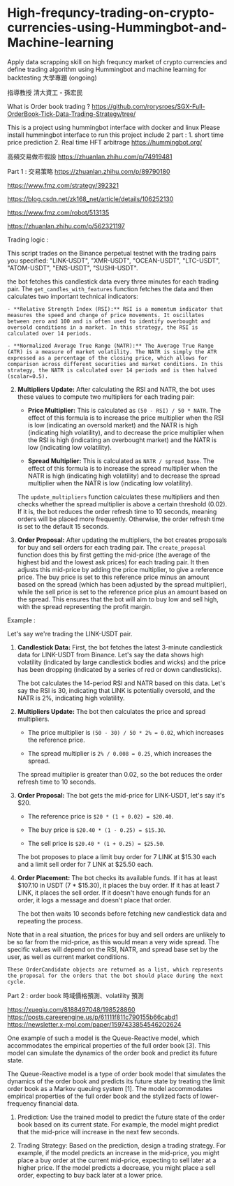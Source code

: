 # High-frequncy-trading-on-crypto-currencies-using-Hummingbot-and-Machine-learning
Apply data scrapping skill on high frequncy market of crypto currencies and define trading algorithm using Hummingbot and machine learning for backtesting
大學專題 (ongoing) 

指導教授 清大資工 - 孫宏民

What is Order book trading ?
https://github.com/rorysroes/SGX-Full-OrderBook-Tick-Data-Trading-Strategy/tree/

This is a project using hummingbot interface with docker and linux
Please install hummingbot interface to run this project include 2 part : 1. short time price prediction 2. Real time HFT arbitrage 
https://hummingbot.org/



高頻交易做市假設
https://zhuanlan.zhihu.com/p/74919481



Part 1 : 交易策略 
https://zhuanlan.zhihu.com/p/89790180

https://www.fmz.com/strategy/392321

https://blog.csdn.net/zk168_net/article/details/106252130

https://www.fmz.com/robot/513135

https://zhuanlan.zhihu.com/p/562321197

Trading logic : 

This script trades on the Binance perpetual testnet with the trading pairs you specified: "LINK-USDT", "XMR-USDT", "OCEAN-USDT", "LTC-USDT", "ATOM-USDT", "ENS-USDT", "SUSHI-USDT". 


 the bot fetches this candlestick data every three minutes for each trading pair. The `get_candles_with_features` function fetches the data and then calculates two important technical indicators:

    - **Relative Strength Index (RSI):** RSI is a momentum indicator that measures the speed and change of price movements. It oscillates between zero and 100 and is often used to identify overbought and oversold conditions in a market. In this strategy, the RSI is calculated over 14 periods.
  
    - **Normalized Average True Range (NATR):** The Average True Range (ATR) is a measure of market volatility. The NATR is simply the ATR expressed as a percentage of the closing price, which allows for comparison across different securities and market conditions. In this strategy, the NATR is calculated over 14 periods and is then halved (scalar=0.5).

2. **Multipliers Update:** After calculating the RSI and NATR, the bot uses these values to compute two multipliers for each trading pair:

    - **Price Multiplier:** This is calculated as `(50 - RSI) / 50 * NATR`. The effect of this formula is to increase the price multiplier when the RSI is low (indicating an oversold market) and the NATR is high (indicating high volatility), and to decrease the price multiplier when the RSI is high (indicating an overbought market) and the NATR is low (indicating low volatility).

    - **Spread Multiplier:** This is calculated as `NATR / spread_base`. The effect of this formula is to increase the spread multiplier when the NATR is high (indicating high volatility) and to decrease the spread multiplier when the NATR is low (indicating low volatility).

    The `update_multipliers` function calculates these multipliers and then checks whether the spread multiplier is above a certain threshold (0.02). If it is, the bot reduces the order refresh time to 10 seconds, meaning orders will be placed more frequently. Otherwise, the order refresh time is set to the default 15 seconds.

3. **Order Proposal:** After updating the multipliers, the bot creates proposals for buy and sell orders for each trading pair. The `create_proposal` function does this by first getting the mid-price (the average of the highest bid and the lowest ask prices) for each trading pair. It then adjusts this mid-price by adding the price multiplier, to give a reference price. The buy price is set to this reference price minus an amount based on the spread (which has been adjusted by the spread multiplier), while the sell price is set to the reference price plus an amount based on the spread. This ensures that the bot will aim to buy low and sell high, with the spread representing the profit margin.


Example : 

Let's say we're trading the LINK-USDT pair. 

1. **Candlestick Data:** First, the bot fetches the latest 3-minute candlestick data for LINK-USDT from Binance. Let's say the data shows high volatility (indicated by large candlestick bodies and wicks) and the price has been dropping (indicated by a series of red or down candlesticks). 

    The bot calculates the 14-period RSI and NATR based on this data. Let's say the RSI is 30, indicating that LINK is potentially oversold, and the NATR is 2%, indicating high volatility.

2. **Multipliers Update:** The bot then calculates the price and spread multipliers. 

    - The price multiplier is `(50 - 30) / 50 * 2% = 0.02`, which increases the reference price.
  
    - The spread multiplier is `2% / 0.008 = 0.25`, which increases the spread.

    The spread multiplier is greater than 0.02, so the bot reduces the order refresh time to 10 seconds.

3. **Order Proposal:** The bot gets the mid-price for LINK-USDT, let's say it's $20. 

    - The reference price is `$20 * (1 + 0.02) = $20.40`.

    - The buy price is `$20.40 * (1 - 0.25) = $15.30`.

    - The sell price is `$20.40 * (1 + 0.25) = $25.50`.

    The bot proposes to place a limit buy order for 7 LINK at $15.30 each and a limit sell order for 7 LINK at $25.50 each.

4. **Order Placement:** The bot checks its available funds. If it has at least $107.10 in USDT (7 * $15.30), it places the buy order. If it has at least 7 LINK, it places the sell order. If it doesn't have enough funds for an order, it logs a message and doesn't place that order. 

    The bot then waits 10 seconds before fetching new candlestick data and repeating the process.

Note that in a real situation, the prices for buy and sell orders are unlikely to be so far from the mid-price, as this would mean a very wide spread. The specific values will depend on the RSI, NATR, and spread base set by the user, as well as current market conditions.

    These OrderCandidate objects are returned as a list, which represents the proposal for the orders that the bot should place during the next cycle.



Part 2 : order book 時域價格預測、volatility 預測 

https://xueqiu.com/8188497048/198528860
https://posts.careerengine.us/p/61111f811c790155b66cabd1
https://newsletter.x-mol.com/paper/1597433854546202624

One example of such a model is the Queue-Reactive model, which accommodates the empirical properties of the full order book [3]. This model can simulate the dynamics of the order book and predict its future state.

The Queue-Reactive model is a type of order book model that simulates the dynamics of the order book and predicts its future state by treating the limit order book as a Markov queuing system [1]. The model accommodates empirical properties of the full order book and the stylized facts of lower-frequency financial data.

1. Prediction: Use the trained model to predict the future state of the order book based on its current state. For example, the model might predict that the mid-price will increase in the next few seconds.

2. Trading Strategy: Based on the prediction, design a trading strategy. For example, if the model predicts an increase in the mid-price, you might place a buy order at the current mid-price, expecting to sell later at a higher price. If the model predicts a decrease, you might place a sell order, expecting to buy back later at a lower price.
